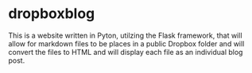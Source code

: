dropboxblog
===========

This is a website written in Pyton, utilzing the Flask framework, that will allow for markdown files to be places in a public Dropbox folder and will convert the files to HTML and will display each file as an individual blog post.


